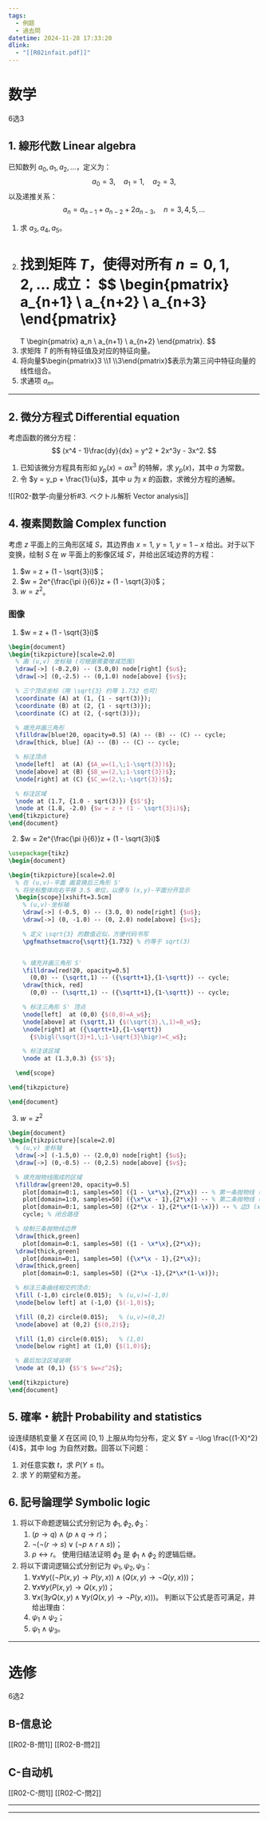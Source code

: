 ```yaml
---
tags:
  - 例题
  - 過去問
datetime: 2024-11-28 17:33:20
dlink:
  - "[[R02infait.pdf]]"
---
```

# 数学
6选3
## 1. 線形代数 Linear algebra
已知数列 $a_0, a_1, a_2, \dots$，定义为：
$$
a_0 = 3, \quad a_1 = 1, \quad a_2 = 3,
$$
以及递推关系：
$$
a_n = a_{n-1} + a_{n-2} + 2a_{n-3}, \quad n = 3, 4, 5, \dots
$$
1. 求 $a_3, a_4, a_5$。
2. 找到矩阵 $T$，使得对所有 $n = 0, 1, 2, \dots$ 成立：
   $$
   \begin{pmatrix}
   a_{n+1} \\
   a_{n+2} \\
   a_{n+3}
   \end{pmatrix}
   =
   T
   \begin{pmatrix}
   a_n \\
   a_{n+1} \\
   a_{n+2}
   \end{pmatrix}.
   $$
3. 求矩阵 $T$ 的所有特征值及对应的特征向量。
4. 将向量$\begin{pmatrix}3 \\1 \\3\end{pmatrix}$表示为第三问中特征向量的线性组合。   
5. 求通项 $a_n$。
---
## 2. 微分方程式 Differential equation
考虑函数的微分方程：
$$
(x^4 - 1)\frac{dy}{dx} = y^2 + 2x^3y - 3x^2.
$$
1. 已知该微分方程具有形如 $y_p(x) = ax^3$ 的特解，求 $y_p(x)$，其中 $a$ 为常数。
2. 令 $y = y_p + \frac{1}{u}$，其中 $u$ 为 $x$ 的函数，求微分方程的通解。

![[R02-数学-向量分析#3. ベクトル解析 Vector analysis]]

## 4. 複素関数論 Complex function
考虑 $z$ 平面上的三角形区域 $S$，其边界由 $x = 1$, $y = 1$, $y = 1 - x$ 给出。对于以下变换，绘制 $S$ 在 $w$ 平面上的影像区域 $S'$，并给出区域边界的方程：
1. $w = z + (1 - \sqrt{3}i)$；
2. $w = 2e^{\frac{\pi i}{6}}z + (1 - \sqrt{3}i)$；
3. $w = z^2$。
### 图像
1. $w = z + (1 - \sqrt{3}i)$
```tikz
\begin{document}
\begin{tikzpicture}[scale=2.0]
  % 画 (u,v) 坐标轴 (可根据需要增减范围)
  \draw[->] (-0.2,0) -- (3.0,0) node[right] {$u$};
  \draw[->] (0,-2.5) -- (0,1.0) node[above] {$v$};

  % 三个顶点坐标（用 \sqrt{3} 约等 1.732 也可）
  \coordinate (A) at (1, {1 - sqrt(3)});
  \coordinate (B) at (2, {1 - sqrt(3)});
  \coordinate (C) at (2, {-sqrt(3)});

  % 填充并画三角形
  \filldraw[blue!20, opacity=0.5] (A) -- (B) -- (C) -- cycle;
  \draw[thick, blue] (A) -- (B) -- (C) -- cycle;

  % 标注顶点
  \node[left]  at (A) {$A_w=(1,\;1-\sqrt{3})$};
  \node[above] at (B) {$B_w=(2,\;1-\sqrt{3})$};
  \node[right] at (C) {$C_w=(2,\;-\sqrt{3})$};

  % 标注区域
  \node at (1.7, {1.0 - sqrt(3)}) {$S'$};
  \node at (1.8, -2.0) {$w = z + (1 - \sqrt{3}i)$};
\end{tikzpicture}
\end{document}
```
2. $w = 2e^{\frac{\pi i}{6}}z + (1 - \sqrt{3}i)$
```tikz
\usepackage{tikz}
\begin{document}

\begin{tikzpicture}[scale=2.0]
  % 在 (u,v)-平面 画变换后三角形 S'
  % 将坐标整体向右平移 3.5 单位，以便与 (x,y)-平面分开显示
  \begin{scope}[xshift=3.5cm]
    % (u,v)-坐标轴
    \draw[->] (-0.5, 0) -- (3.0, 0) node[right] {$u$};
    \draw[->] (0, -1.0) -- (0, 2.0) node[above] {$v$};

    % 定义 \sqrt{3} 的数值近似，方便代码书写
    \pgfmathsetmacro{\sqrtt}{1.732} % 约等于 sqrt(3)


    % 填充并画三角形 S'
    \filldraw[red!20, opacity=0.5]
      (0,0) -- (\sqrtt,1) -- ({\sqrtt+1},{1-\sqrtt}) -- cycle;
    \draw[thick, red]
      (0,0) -- (\sqrtt,1) -- ({\sqrtt+1},{1-\sqrtt}) -- cycle;

    % 标注三角形 S' 顶点
    \node[left]  at (0,0) {$(0,0)=A_w$};
    \node[above] at (\sqrtt,1) {$(\sqrt{3},\,1)=B_w$};
    \node[right] at ({\sqrtt+1},{1-\sqrtt}) 
      {$\bigl(\sqrt{3}+1,\;1-\sqrt{3}\bigr)=C_w$};

    % 标注该区域
    \node at (1.3,0.3) {$S'$};

  \end{scope}

\end{tikzpicture}

\end{document}
```
3. $w = z^2$
```tikz
\begin{document}
\begin{tikzpicture}[scale=2.0]
  % (u,v) 坐标轴
  \draw[->] (-1.5,0) -- (2.0,0) node[right] {$u$};
  \draw[->] (0,-0.5) -- (0,2.5) node[above] {$v$};

  % 填充抛物线围成的区域
  \filldraw[green!20, opacity=0.5]
    plot[domain=0:1, samples=50] ({1 - \x*\x},{2*\x}) -- % 第一条抛物线 (x=1 映射)
    plot[domain=1:0, samples=50] ({\x*\x - 1},{2*\x}) -- % 第二条抛物线 (y=1 映射)
    plot[domain=0:1, samples=50] ({2*\x - 1},{2*\x*(1-\x)}) -- % 边3 (x+y=1)
    cycle; % 闭合路径

  % 绘制三条抛物线边界
  \draw[thick,green] 
    plot[domain=0:1, samples=50] ({1 - \x*\x},{2*\x});
  \draw[thick,green]
    plot[domain=0:1, samples=50] ({\x*\x - 1},{2*\x});
  \draw[thick,green]
    plot[domain=0:1, samples=50] ({2*\x -1},{2*\x*(1-\x)});

  % 标注三条曲线相交的顶点:
  \fill (-1,0) circle(0.015);  % (u,v)=(-1,0)
  \node[below left] at (-1,0) {$(-1,0)$};

  \fill (0,2) circle(0.015);   % (u,v)=(0,2)
  \node[above] at (0,2) {$(0,2)$};

  \fill (1,0) circle(0.015);   % (1,0)
  \node[below right] at (1,0) {$(1,0)$};

  % 最后加注区域说明
  \node at (0,1) {$S'$ $w=z^2$};

\end{tikzpicture}
\end{document}
```

## 5. 確率・統計 Probability and statistics
设连续随机变量 $X$ 在区间 $[0, 1)$ 上服从均匀分布，定义 $Y = -\log \frac{(1-X)^2}{4}$，其中 $\log$ 为自然对数。回答以下问题：
1. 对任意实数 $t$，求 $P(Y \leq t)$。
2. 求 $Y$ 的期望和方差。
## 6. 記号論理学 Symbolic logic
1. 将以下命题逻辑公式分别记为 $\phi_1, \phi_2, \phi_3$：
   1. $(p \to q) \land (p \land q \to r)$；
   2. $\neg(\neg(r \to s) \lor (\neg p \land r \land s))$；
   3. $p \leftrightarrow r$。
   使用归结法证明 $\phi_3$ 是 $\phi_1 \land \phi_2$ 的逻辑后继。
2. 将以下谓词逻辑公式分别记为 $\psi_1, \psi_2, \psi_3$：
   1. $\forall x \forall y ((\neg P(x, y) \to P(y, x)) \land (Q(x, y) \to \neg Q(y, x)))$；
   2. $\forall x \forall y (P(x, y) \to Q(x, y))$；
   3. $\forall x (\exists y Q(x, y) \land \forall y (Q(x, y) \to \neg P(y, x)))$。
   判断以下公式是否可满足，并给出理由：
   1. $\psi_1 \land \psi_2$；
   2. $\psi_1 \land \psi_3$。
---
# 选修
6选2
## B-信息论
[[R02-B-問1]]
[[R02-B-問2]]
## C-自动机
[[R02-C-問1]]
[[R02-C-問2]]

---
---
